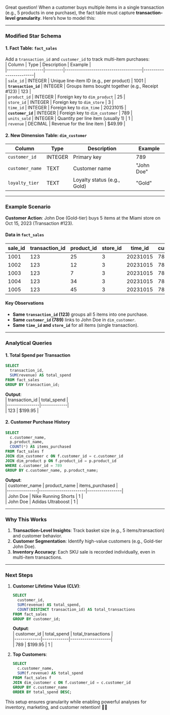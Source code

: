 Great question! When a customer buys multiple items in a single transaction (e.g., 5 products in one purchase), the fact table must capture **transaction-level granularity**. Here’s how to model this:

---

### **Modified Star Schema**  
#### **1. Fact Table**: `fact_sales`  
Add a `transaction_id` and `customer_id` to track multi-item purchases:  
| Column           | Type    | Description                          | Example                |  
|------------------|---------|--------------------------------------|------------------------|  
| `sale_id`        | INTEGER | Unique line-item ID (e.g., per product) | 1001                   |  
| **`transaction_id`** | INTEGER | Groups items bought together (e.g., Receipt #123) | 123  |  
| `product_id`     | INTEGER | Foreign key to `dim_product`         | 25                     |  
| `store_id`       | INTEGER | Foreign key to `dim_store`           | 3                      |  
| `time_id`        | INTEGER | Foreign key to `dim_time`            | 20231015               |  
| **`customer_id`** | INTEGER | Foreign key to `dim_customer`        | 789                    |  
| `units_sold`     | INTEGER | Quantity per line item (usually 1)   | 1                      |  
| `revenue`        | DECIMAL | Revenue for the line item            | $49.99                 |  

#### **2. New Dimension Table**: `dim_customer`  
| Column          | Type    | Description                          | Example                |  
|-----------------|---------|--------------------------------------|------------------------|  
| `customer_id`   | INTEGER | Primary key                         | 789                    |  
| `customer_name` | TEXT    | Customer name                       | "John Doe"             |  
| `loyalty_tier`  | TEXT    | Loyalty status (e.g., Gold)          | "Gold"                 |  

---

### **Example Scenario**  
**Customer Action**: John Doe (Gold-tier) buys 5 items at the Miami store on Oct 15, 2023 (Transaction #123).  

#### **Data in `fact_sales`**  
| sale_id | transaction_id | product_id | store_id | time_id  | customer_id | units_sold | revenue |  
|---------|----------------|------------|----------|----------|-------------|------------|---------|  
| 1001    | 123            | 25         | 3        | 20231015 | 789         | 1          | 49.99   |  
| 1002    | 123            | 12         | 3        | 20231015 | 789         | 1          | 59.99   |  
| 1003    | 123            | 7          | 3        | 20231015 | 789         | 1          | 29.99   |  
| 1004    | 123            | 34         | 3        | 20231015 | 789         | 1          | 39.99   |  
| 1005    | 123            | 45         | 3        | 20231015 | 789         | 1          | 19.99   |  

#### **Key Observations**  
- **Same `transaction_id` (123)** groups all 5 items into one purchase.  
- **Same `customer_id` (789)** links to John Doe in `dim_customer`.  
- **Same `time_id` and `store_id`** for all items (single transaction).  

---

### **Analytical Queries**  
#### 1. **Total Spend per Transaction**  
```sql  
SELECT  
  transaction_id,  
  SUM(revenue) AS total_spend  
FROM fact_sales  
GROUP BY transaction_id;  
```  
**Output**:  
| transaction_id | total_spend |  
|----------------|-------------|  
| 123            | $199.95     |  

#### 2. **Customer Purchase History**  
```sql  
SELECT  
  c.customer_name,  
  p.product_name,  
  COUNT(*) AS items_purchased  
FROM fact_sales f  
JOIN dim_customer c ON f.customer_id = c.customer_id  
JOIN dim_product p ON f.product_id = p.product_id  
WHERE c.customer_id = 789  
GROUP BY c.customer_name, p.product_name;  
```  
**Output**:  
| customer_name | product_name          | items_purchased |  
|---------------|-----------------------|-----------------|  
| John Doe      | Nike Running Shorts   | 1               |  
| John Doe      | Adidas Ultraboost     | 1               |  

---

### **Why This Works**  
1. **Transaction-Level Insights**: Track basket size (e.g., 5 items/transaction) and customer behavior.  
2. **Customer Segmentation**: Identify high-value customers (e.g., Gold-tier John Doe).  
3. **Inventory Accuracy**: Each SKU sale is recorded individually, even in multi-item transactions.  

---

### **Next Steps**  
1. **Customer Lifetime Value (CLV)**:  
   ```sql  
   SELECT  
     customer_id,  
     SUM(revenue) AS total_spend,  
     COUNT(DISTINCT transaction_id) AS total_transactions  
   FROM fact_sales  
   GROUP BY customer_id;  
   ```  
   **Output**:  
   | customer_id | total_spend | total_transactions |  
   |-------------|-------------|--------------------|  
   | 789         | $199.95     | 1                  |  

2. **Top Customers**:  
   ```sql  
   SELECT  
     c.customer_name,  
     SUM(f.revenue) AS total_spend  
   FROM fact_sales f  
   JOIN dim_customer c ON f.customer_id = c.customer_id  
   GROUP BY c.customer_name  
   ORDER BY total_spend DESC;  
   ```  

This setup ensures granularity while enabling powerful analyses for inventory, marketing, and customer retention! 🛒💡
